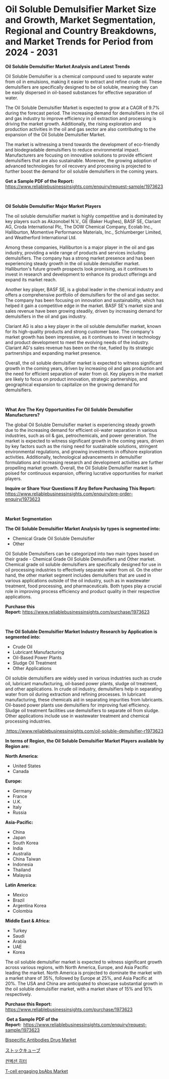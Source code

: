 <p><h1>Oil Soluble Demulsifier Market Size and Growth, Market Segmentation, Regional and Country Breakdowns, and Market Trends for Period from 2024 -  2031</h1></p><p><strong>Oil Soluble Demulsifier Market Analysis and Latest Trends</strong></p>
<p><p>Oil Soluble Demulsifier is a chemical compound used to separate water from oil in emulsions, making it easier to extract and refine crude oil. These demulsifiers are specifically designed to be oil soluble, meaning they can be easily dispersed in oil-based substances for effective separation of water.</p><p>The Oil Soluble Demulsifier Market is expected to grow at a CAGR of 9.7% during the forecast period. The increasing demand for demulsifiers in the oil and gas industry to improve efficiency in oil extraction and processing is driving the market growth. Additionally, the rising exploration and production activities in the oil and gas sector are also contributing to the expansion of the Oil Soluble Demulsifier Market.</p><p>The market is witnessing a trend towards the development of eco-friendly and biodegradable demulsifiers to reduce environmental impact. Manufacturers are focusing on innovative solutions to provide efficient demulsifiers that are also sustainable. Moreover, the growing adoption of advanced technologies for oil recovery and processing is projected to further boost the demand for oil soluble demulsifiers in the coming years.</p></p>
<p><strong>Get a Sample PDF of the Report:&nbsp;</strong> <a href="https://www.reliablebusinessinsights.com/enquiry/request-sample/1973623">https://www.reliablebusinessinsights.com/enquiry/request-sample/1973623</a></p>
<p>&nbsp;</p>
<p><strong>Oil Soluble Demulsifier Major Market Players</strong></p>
<p><p>The oil soluble demulsifier market is highly competitive and is dominated by key players such as Akzonobel N.V., GE (Baker Hughes), BASF SE, Clariant AG, Croda International Plc, The DOW Chemical Company, Ecolab Inc., Halliburton, Momentive Performance Materials, Inc., Schlumberger Limited, and Weatherford International Ltd. </p><p>Among these companies, Halliburton is a major player in the oil and gas industry, providing a wide range of products and services including demulsifiers. The company has a strong market presence and has been experiencing steady growth in the oil soluble demulsifier market. Halliburton's future growth prospects look promising, as it continues to invest in research and development to enhance its product offerings and expand its market reach.</p><p>Another key player, BASF SE, is a global leader in the chemical industry and offers a comprehensive portfolio of demulsifiers for the oil and gas sector. The company has been focusing on innovation and sustainability, which has helped it gain a competitive edge in the market. BASF SE's market size and sales revenue have been growing steadily, driven by increasing demand for demulsifiers in the oil and gas industry.</p><p>Clariant AG is also a key player in the oil soluble demulsifier market, known for its high-quality products and strong customer base. The company's market growth has been impressive, as it continues to invest in technology and product development to meet the evolving needs of the industry. Clariant AG's sales revenue has been on the rise, fueled by its strategic partnerships and expanding market presence.</p><p>Overall, the oil soluble demulsifier market is expected to witness significant growth in the coming years, driven by increasing oil and gas production and the need for efficient separation of water from oil. Key players in the market are likely to focus on product innovation, strategic partnerships, and geographical expansion to capitalize on the growing demand for demulsifiers.</p></p>
<p>&nbsp;</p>
<p><strong>What Are The Key Opportunities For Oil Soluble Demulsifier Manufacturers?</strong></p>
<p><p>The global Oil Soluble Demulsifier market is experiencing steady growth due to the increasing demand for efficient oil-water separation in various industries, such as oil & gas, petrochemicals, and power generation. The market is expected to witness significant growth in the coming years, driven by key factors such as the rising need for sustainable solutions, stringent environmental regulations, and growing investments in offshore exploration activities. Additionally, technological advancements in demulsifier formulations and increasing research and development activities are further propelling market growth. Overall, the Oil Soluble Demulsifier market is poised for continuous expansion, offering lucrative opportunities for market players.</p></p>
<p><strong>Inquire or Share Your Questions If Any Before Purchasing This Report:</strong> <a href="https://www.reliablebusinessinsights.com/enquiry/pre-order-enquiry/1973623">https://www.reliablebusinessinsights.com/enquiry/pre-order-enquiry/1973623</a></p>
<p>&nbsp;</p>
<p><strong>Market Segmentation</strong></p>
<p><strong>The Oil Soluble Demulsifier Market Analysis by types is segmented into:</strong></p>
<p><ul><li>Chemical Grade Oil Soluble Demulsifier</li><li>Other</li></ul></p>
<p><p>Oil Soluble Demulsifiers can be categorized into two main types based on their grade - Chemical Grade Oil Soluble Demulsifiers and Other market. Chemical grade oil soluble demulsifiers are specifically designed for use in oil processing industries to effectively separate water from oil. On the other hand, the other market segment includes demulsifiers that are used in various applications outside of the oil industry, such as in wastewater treatment, food processing, and pharmaceuticals. Both types play a crucial role in improving process efficiency and product quality in their respective applications.</p></p>
<p><strong>Purchase this Report:&nbsp;</strong><a href="https://www.reliablebusinessinsights.com/purchase/1973623">https://www.reliablebusinessinsights.com/purchase/1973623</a></p>
<p>&nbsp;</p>
<p><strong>The Oil Soluble Demulsifier Market Industry Research by Application is segmented into:</strong></p>
<p><ul><li>Crude Oil</li><li>Lubricant Manufacturing</li><li>Oil-Based Power Plants</li><li>Sludge Oil Treatment</li><li>Other Applications</li></ul></p>
<p><p>Oil soluble demulsifiers are widely used in various industries such as crude oil, lubricant manufacturing, oil-based power plants, sludge oil treatment, and other applications. In crude oil industry, demulsifiers help in separating water from oil during extraction and refining processes. In lubricant manufacturing, these chemicals aid in separating impurities from lubricants. Oil-based power plants use demulsifiers for improving fuel efficiency. Sludge oil treatment facilities use demulsifiers to separate oil from sludge. Other applications include use in wastewater treatment and chemical processing industries.</p></p>
<p><a href="https://www.reliablebusinessinsights.com/oil-soluble-demulsifier-r1973623">&nbsp;https://www.reliablebusinessinsights.com/oil-soluble-demulsifier-r1973623</a></p>
<p><strong>In terms of Region, the Oil Soluble Demulsifier Market Players available by Region are:</strong></p>
<p>
    <p> <strong> North America: </strong>
        <ul>
            <li>United States</li>
            <li>Canada</li>
        </ul>
        </p> 
    <p> <strong> Europe: </strong>
        <ul>
            <li>Germany</li>
            <li>France</li>
            <li>U.K.</li>
            <li>Italy</li>
            <li>Russia</li>
        </ul>
        </p> 
    <p> <strong> Asia-Pacific: </strong>
        <ul>
            <li>China</li>
            <li>Japan</li>
            <li>South Korea</li>
            <li>India</li>
            <li>Australia</li>
            <li>China Taiwan</li>
            <li>Indonesia</li>
            <li>Thailand</li>
            <li>Malaysia</li>
        </ul>
        </p> 
    <p> <strong> Latin America: </strong>
        <ul>
            <li>Mexico</li>
            <li>Brazil</li>
            <li>Argentina Korea</li>
            <li>Colombia</li>
        </ul>
        </p> 
    <p> <strong> Middle East & Africa: </strong>
        <ul>
            <li>Turkey</li>
            <li>Saudi</li>
            <li>Arabia</li>
            <li>UAE</li>
            <li>Korea</li>
        </ul>
    </p>
    </p>
<p><p>The oil soluble demulsifier market is expected to witness significant growth across various regions, with North America, Europe, and Asia Pacific leading the market. North America is projected to dominate the market with a market share of 35%, followed by Europe at 25%, and Asia Pacific at 20%. The USA and China are anticipated to showcase substantial growth in the oil soluble demulsifier market, with a market share of 15% and 10% respectively.</p></p>
<p><strong>Purchase this Report: </strong><a href="https://www.reliablebusinessinsights.com/purchase/1973623">https://www.reliablebusinessinsights.com/purchase/1973623</a></p>
<p>&nbsp;<strong>Get a Sample PDF of the Report:&nbsp;&nbsp;</strong><a href="https://www.reliablebusinessinsights.com/enquiry/request-sample/1973623">https://www.reliablebusinessinsights.com/enquiry/request-sample/1973623</a></p>
<p><strong></strong></p>
<p><p><a href="https://github.com/BriaAbshire/Market-Research-Report-List-1/blob/main/bispecific-antibodies-drug-market.md">Bispecific Antibodies Drug Market</a></p><p><a href="https://github.com/luffiazaza/Market-Research-Report-List-2/blob/main/25070923261.md">ストックキューブ</a></p><p><a href="https://github.com/PhilToryphy7876567/Market-Research-Report-List-2/blob/main/48802507364.md">컨벡션 히터</a></p><p><a href="https://github.com/Christopherorp895/Market-Research-Report-List-1/blob/main/t-cell-engaging-bsabs-market.md">T-cell engaging bsAbs Market</a></p></p>